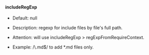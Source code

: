 #### includeRegExp
  * Default: null

  * Description: regexp for include files by file's full path.

  * Attention: will use includeRegExp > regExpFromRequireContext.

  * Example: /\\.md$/ to add *.md files only.
